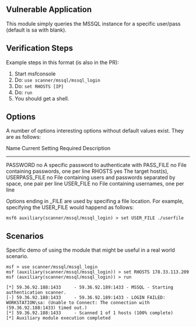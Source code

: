 ## Vulnerable Application

This module simply queries the MSSQL instance for a specific user/pass (default is sa with blank). 

## Verification Steps
Example steps in this format (is also in the PR):

1. Start msfconsole
2. Do: ```use scanner/mssql/mssql_login```
3. Do: ```set RHOSTS [IP]```
4. Do: ```run```
5. You should get a shell.

## Options
A number of options interesting options without default values exist. They are as follows: 
   
   Name                 Current Setting  Required  Description
   ----                 ---------------  --------  -----------
   PASSWORD                              no        A specific password to authenticate with
   PASS_FILE                             no        File containing passwords, one per line
   RHOSTS                                yes       The target host(s),
   USERPASS_FILE                         no        File containing users and passwords separated by space, one pair per line
   USER_FILE                             no        File containing usernames, one per line

Options ending in _FILE are used by specifing a file location. For example, specifying the USER_FILE would happend as follows:

```
msf6 auxiliary(scanner/mssql/mssql_login) > set USER_FILE ./userfile
```


## Scenarios
Specific demo of using the module that might be useful in a real world scenario.
```
msf > use scanner/mssql/mssql_login
msf (auxiliary(scanner/mssql/mssql_login)) > set RHOSTS 178.33.113.209
msf (auxiliary(scanner/mssql/mssql_login)) > run 

[*] 59.36.92.188:1433     - 59.36.92.189:1433 - MSSQL - Starting authentication scanner.
[-] 59.36.92.188:1433     - 59.36.92.189:1433 - LOGIN FAILED: WORKSTATION\sa: (Unable to Connect: The connection with (59.36.92.188:1433) timed out.)
[*] 59.36.92.188:1433     - Scanned 1 of 1 hosts (100% complete)
[*] Auxiliary module execution completed
```